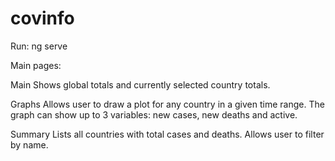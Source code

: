 # covinfo

Run: ng serve

Main pages:

Main
Shows global totals and currently selected country totals.

Graphs
Allows user to draw a plot for any country in a given time range.
The graph can show up to 3 variables: new cases, new deaths and active.

Summary
Lists all countries with total cases and deaths. Allows user to filter by name.
